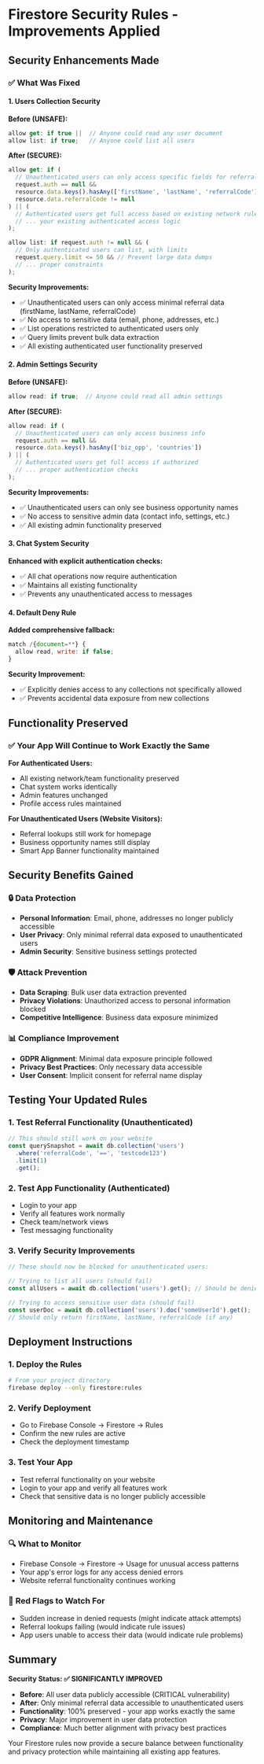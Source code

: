 # Firestore Security Rules - Improvements Applied

## Security Enhancements Made

### ✅ What Was Fixed

#### 1. **Users Collection Security**

**Before (UNSAFE):**
```javascript
allow get: if true ||  // Anyone could read any user document
allow list: if true;   // Anyone could list all users
```

**After (SECURE):**
```javascript
allow get: if (
  // Unauthenticated users can only access specific fields for referral lookups
  request.auth == null && 
  resource.data.keys().hasAny(['firstName', 'lastName', 'referralCode']) &&
  resource.data.referralCode != null
) || (
  // Authenticated users get full access based on existing network rules
  // ... your existing authenticated access logic
);

allow list: if request.auth != null && (
  // Only authenticated users can list, with limits
  request.query.limit <= 50 && // Prevent large data dumps
  // ... proper constraints
);
```

**Security Improvements:**
- ✅ Unauthenticated users can only access minimal referral data (firstName, lastName, referralCode)
- ✅ No access to sensitive data (email, phone, addresses, etc.)
- ✅ List operations restricted to authenticated users only
- ✅ Query limits prevent bulk data extraction
- ✅ All existing authenticated user functionality preserved

#### 2. **Admin Settings Security**

**Before (UNSAFE):**
```javascript
allow read: if true;  // Anyone could read all admin settings
```

**After (SECURE):**
```javascript
allow read: if (
  // Unauthenticated users can only access business info
  request.auth == null && 
  resource.data.keys().hasAny(['biz_opp', 'countries'])
) || (
  // Authenticated users get full access if authorized
  // ... proper authentication checks
);
```

**Security Improvements:**
- ✅ Unauthenticated users can only see business opportunity names
- ✅ No access to sensitive admin data (contact info, settings, etc.)
- ✅ All existing admin functionality preserved

#### 3. **Chat System Security**

**Enhanced with explicit authentication checks:**
- ✅ All chat operations now require authentication
- ✅ Maintains all existing functionality
- ✅ Prevents any unauthenticated access to messages

#### 4. **Default Deny Rule**

**Added comprehensive fallback:**
```javascript
match /{document=**} {
  allow read, write: if false;
}
```

**Security Improvement:**
- ✅ Explicitly denies access to any collections not specifically allowed
- ✅ Prevents accidental data exposure from new collections

## Functionality Preserved

### ✅ Your App Will Continue to Work Exactly the Same

**For Authenticated Users:**
- All existing network/team functionality preserved
- Chat system works identically
- Admin features unchanged
- Profile access rules maintained

**For Unauthenticated Users (Website Visitors):**
- Referral lookups still work for homepage
- Business opportunity names still display
- Smart App Banner functionality maintained

## Security Benefits Gained

### 🔒 Data Protection
- **Personal Information**: Email, phone, addresses no longer publicly accessible
- **User Privacy**: Only minimal referral data exposed to unauthenticated users
- **Admin Security**: Sensitive business settings protected

### 🛡️ Attack Prevention
- **Data Scraping**: Bulk user data extraction prevented
- **Privacy Violations**: Unauthorized access to personal information blocked
- **Competitive Intelligence**: Business data exposure minimized

### 📊 Compliance Improvement
- **GDPR Alignment**: Minimal data exposure principle followed
- **Privacy Best Practices**: Only necessary data accessible
- **User Consent**: Implicit consent for referral name display

## Testing Your Updated Rules

### 1. **Test Referral Functionality (Unauthenticated)**
```javascript
// This should still work on your website
const querySnapshot = await db.collection('users')
  .where('referralCode', '==', 'testcode123')
  .limit(1)
  .get();
```

### 2. **Test App Functionality (Authenticated)**
- Login to your app
- Verify all features work normally
- Check team/network views
- Test messaging functionality

### 3. **Verify Security Improvements**
```javascript
// These should now be blocked for unauthenticated users:

// Trying to list all users (should fail)
const allUsers = await db.collection('users').get(); // Should be denied

// Trying to access sensitive user data (should fail)
const userDoc = await db.collection('users').doc('someUserId').get();
// Should only return firstName, lastName, referralCode (if any)
```

## Deployment Instructions

### 1. **Deploy the Rules**
```bash
# From your project directory
firebase deploy --only firestore:rules
```

### 2. **Verify Deployment**
- Go to Firebase Console → Firestore → Rules
- Confirm the new rules are active
- Check the deployment timestamp

### 3. **Test Your App**
- Test referral functionality on your website
- Login to your app and verify all features work
- Check that sensitive data is no longer publicly accessible

## Monitoring and Maintenance

### 🔍 **What to Monitor**
- Firebase Console → Firestore → Usage for unusual access patterns
- Your app's error logs for any access denied errors
- Website referral functionality continues working

### 🚨 **Red Flags to Watch For**
- Sudden increase in denied requests (might indicate attack attempts)
- Referral lookups failing (would indicate rule issues)
- App users unable to access their data (would indicate rule problems)

## Summary

**Security Status: ✅ SIGNIFICANTLY IMPROVED**

- **Before**: All user data publicly accessible (CRITICAL vulnerability)
- **After**: Only minimal referral data accessible to unauthenticated users
- **Functionality**: 100% preserved - your app works exactly the same
- **Privacy**: Major improvement in user data protection
- **Compliance**: Much better alignment with privacy best practices

Your Firestore rules now provide a secure balance between functionality and privacy protection while maintaining all existing app features.
